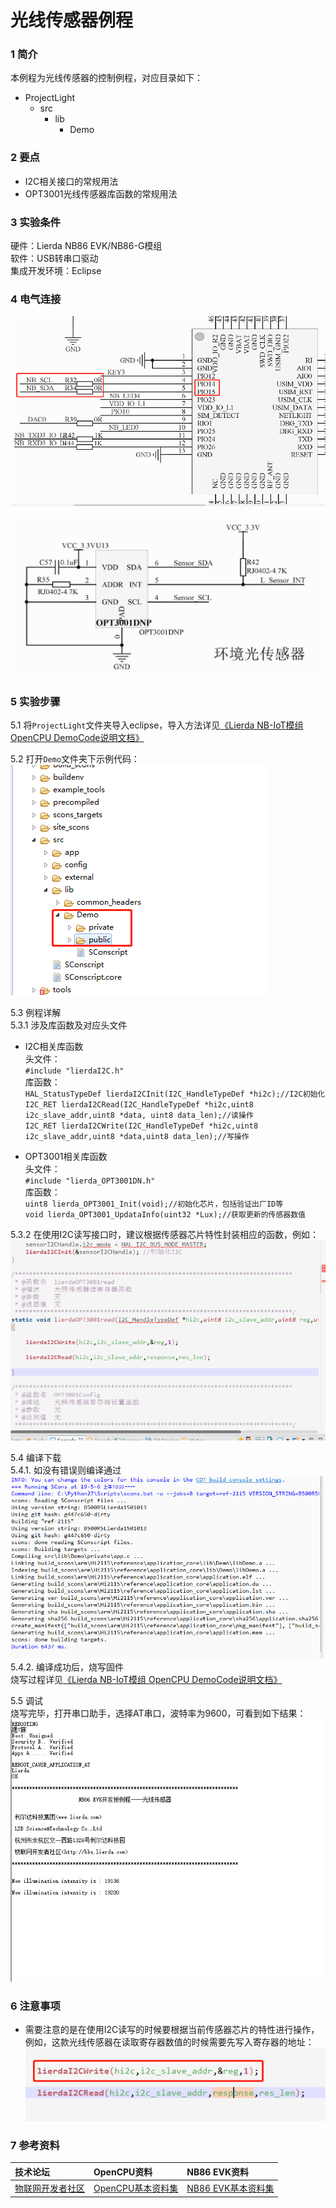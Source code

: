 # 光线传感器例程

### 1 简介

本例程为光线传感器的控制例程，对应目录如下：

- ProjectLight
  - src
    - lib
      - Demo

### 2 要点

- I2C相关接口的常规用法
- OPT3001光线传感器库函数的常规用法

### 3 实验条件

硬件：Lierda NB86 EVK/NB86-G模组  
软件：USB转串口驱动  
集成开发环境：Eclipse  

### 4 电气连接
![光线传感器连接示意图](../../Picture/光线传感器1.png)

![光线传感器连接示意图](../../Picture/光线传感器2.png)
### 5 实验步骤
5.1 将`ProjectLight`文件夹导入eclipse，导入方法详见[《Lierda NB-IoT模组 OpenCPU DemoCode说明文档》
](../../Doc/基本资料/Lierda_NB-IoT模组OpenCPU_DEMO说明文档V1.8_190403.pdf)  

5.2 打开`Demo`文件夹下示例代码：  
![示例代码](../../Picture/光感示例代码1.png)

5.3 例程详解  
5.3.1 涉及库函数及对应头文件  
- I2C相关库函数  
头文件：  
`#include "lierdaI2C.h"`  
库函数：  
`HAL_StatusTypeDef lierdaI2CInit(I2C_HandleTypeDef *hi2c);//I2C初始化`  
`I2C_RET lierdaI2CRead(I2C_HandleTypeDef *hi2c,uint8 i2c_slave_addr,uint8 *data, uint8 data_len);//读操作`  
`I2C_RET lierdaI2CWrite(I2C_HandleTypeDef *hi2c,uint8 i2c_slave_addr,uint8 *data,uint8 data_len);//写操作`  

- OPT3001相关库函数  
头文件：  
`#include "lierda_OPT3001DN.h"`  
库函数：  
`uint8 lierda_OPT3001_Init(void);//初始化芯片，包括验证出厂ID等`  
`void lierda_OPT3001_UpdataInfo(uint32 *Lux);//获取更新的传感器数值`  

5.3.2 在使用I2C读写接口时，建议根据传感器芯片特性封装相应的函数，例如：  
![示例代码](../../Picture/光感示例代码3.jpg)  

5.4  编译下载  
5.4.1. 如没有错误则编译通过  
![编译结果](../../Picture/编译结果.jpg)  
5.4.2. 编译成功后，烧写固件  
烧写过程详见[《Lierda NB-IoT模组 OpenCPU DemoCode说明文档》
](../../Doc/基本资料/Lierda_NB-IoT模组OpenCPU_DEMO说明文档V1.8_190403.pdf)  

5.5 调试  
烧写完毕，打开串口助手，选择AT串口，波特率为9600，可看到如下结果：  
![结果展示](../../Picture/光感结果.png)

### 6 注意事项

- 需要注意的是在使用I2C读写的时候要根据当前传感器芯片的特性进行操作，例如，这款光线传感器在读取寄存器数值的时候需要先写入寄存器的地址：  
![注意事项](../../Picture/光感注意事项.jpg)

### 7 参考资料

| 技术论坛 | OpenCPU资料 | NB86 EVK资料
| :----------- | :----------- | :----------- |
| [物联网开发者社区](http://bbs.lierda.com) |  [OpenCPU基本资料集](https://github.com/lierda-nb-iot-team/Lierda_OpenCPU_SDK) |  [NB86 EVK基本资料集](https://github.com/lierda-nb-iot-team/Lierda_NB86_EVK) |
